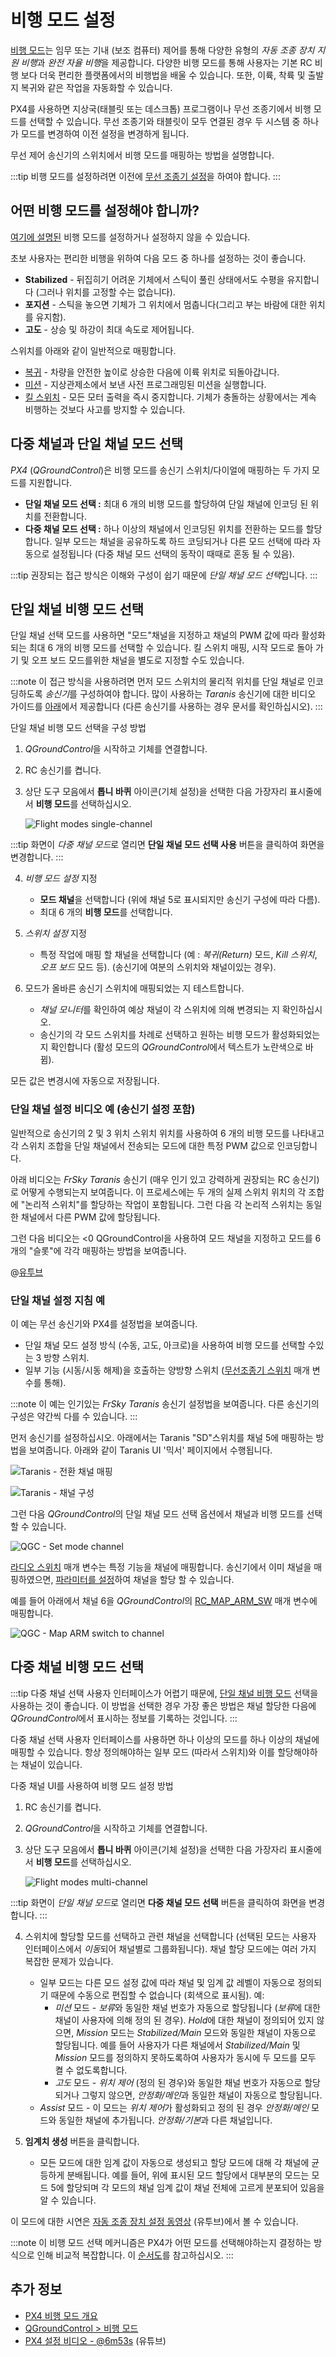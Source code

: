 # 비행 모드 설정

[비행 모드](../flight_modes/README.md)는 임무 또는 기내 (보조 컴퓨터) 제어를 통해 다양한 유형의 *자동 조종 장치 지원 비행*과 *완전 자율 비행*을 제공합니다. 다양한 비행 모드를 통해 사용자는 기본 RC 비행 보다 더욱 편리한 플랫폼에서의 비행법을 배울 수 있습니다. 또한, 이륙, 착륙 및 출발지 복귀와 같은 작업을 자동화할 수 있습니다.

PX4를 사용하면 지상국(태블릿 또는 데스크톱) 프로그램이나 무선 조종기에서 비행 모드를 선택할 수 있습니다. 무선 조종기와 태블릿이 모두 연결된 경우 두 시스템 중 하나가 모드를 변경하여 이전 설정을 변경하게 됩니다.

무선 제어 송신기의 스위치에서 비행 모드를 매핑하는 방법을 설명합니다.

:::tip
비행 모드를 설정하려면 이전에 [무선 조종기 설정](../config/radio.md)을 하여야 합니다.
:::

## 어떤 비행 모드를 설정해야 합니까?

[여기에 설명된](../flight_modes/README.md) 비행 모드를 설정하거나 설정하지 않을 수 있습니다.

초보 사용자는 편리한 비행을 위하여 다음 모드 중 하나를 설정하는 것이 좋습니다.

* **Stabilized** - 뒤집히기 어려운 기체에서 스틱이 풀린 상태에서도 수평을 유지합니다 (그러나 위치를 고정할 수는 없습니다).
* **포지션** - 스틱을 놓으면 기체가 그 위치에서 멈춥니다(그리고 부는 바람에 대한 위치를 유지함).
* **고도** - 상승 및 하강이 최대 속도로 제어됩니다.

스위치를 아래와 같이 일반적으로 매핑합니다.

* [복귀](../flight_modes/return.md) - 차량을 안전한 높이로 상승한 다음에 이륙 위치로 되돌아갑니다.
* [미션](../flight_modes/mission.md) - 지상관제소에서 보낸 사전 프로그래밍된 미션을 실행합니다.
* <span id="kill_switch"></span> [킬 스위치](../config/safety.md#kill_switch) - 모든 모터 출력을 즉시 중지합니다. 기체가 충돌하는 상황에서는 계속 비행하는 것보다 사고를 방지할 수 있습니다.

## 다중 채널과 단일 채널 모드 선택

*PX4* (*QGroundControl*)은 비행 모드를 송신기 스위치/다이얼에 매핑하는 두 가지 모드를 지원합니다.

* **단일 채널 모드 선택 :** 최대 6 개의 비행 모드를 할당하여 단일 채널에 인코딩 된 위치를 전환합니다.
* **다중 채널 모드 선택 :** 하나 이상의 채널에서 인코딩된 위치를 전환하는 모드를 할당합니다. 일부 모드는 채널을 공유하도록 하드 코딩되거나 다른 모드 선택에 따라 자동으로 설정됩니다 (다중 채널 모드 선택의 동작이 때때로 혼동 될 수 있음). 

:::tip
권장되는 접근 방식은 이해와 구성이 쉽기 때문에 *단일 채널 모드 선택*입니다.
:::

<span id="single_channel"></span>

## 단일 채널 비행 모드 선택

단일 채널 선택 모드를 사용하면 "모드"채널을 지정하고 채널의 PWM 값에 따라 활성화되는 최대 6 개의 비행 모드를 선택할 수 있습니다. 킬 스위치 매핑, 시작 모드로 돌아 가기 및 오프 보드 모드를위한 채널을 별도로 지정할 수도 있습니다.

:::note
이 접근 방식을 사용하려면 먼저 모드 스위치의 물리적 위치를 단일 채널로 인코딩하도록 *송신기*를 구성하여야 합니다. 많이 사용하는 *Taranis* 송신기에 대한 비디오 가이드를 [아래](#taranis_setup)에서 제공합니다 (다른 송신기를 사용하는 경우 문서를 확인하십시오).
:::

단일 채널 비행 모드 선택을 구성 방법

1. *QGroundControl*을 시작하고 기체를 연결합니다.
2. RC 송신기를 켭니다.
3. 상단 도구 모음에서 **톱니 바퀴** 아이콘(기체 설정)을 선택한 다음 가장자리 표시줄에서 **비행 모드**를 선택하십시오.
    
    ![Flight modes single-channel](../../assets/qgc/setup/flight_modes/flight_modes_single_channel.jpg)
    
:::tip
화면이 *다중 채널 모드*로 열리면 **단일 채널 모드 선택 사용** 버튼을 클릭하여 화면을 변경합니다.
:::

4. *비행 모드 설정* 지정
    
    * **모드 채널**을 선택합니다 (위에 채널 5로 표시되지만 송신기 구성에 따라 다름). 
    * 최대 6 개의 **비행 모드**를 선택합니다.
5. *스위치 설정* 지정 
    * 특정 작업에 매핑 할 채널을 선택합니다 (예 : *복귀(Return)* 모드, *Kill 스위치*, *오프 보드* 모드 등). (송신기에 여분의 스위치와 채널이있는 경우).
6. 모드가 올바른 송신기 스위치에 매핑되었는 지 테스트합니다. 
    * *채널 모니터*를 확인하여 예상 채널이 각 스위치에 의해 변경되는 지 확인하십시오.
    * 송신기의 각 모드 스위치를 차례로 선택하고 원하는 비행 모드가 활성화되었는 지 확인합니다 (활성 모드의 *QGroundControl*에서 텍스트가 노란색으로 바뀜).

모든 값은 변경시에 자동으로 저장됩니다.

<span id="taranis_setup"></span>

### 단일 채널 설정 비디오 예 (송신기 설정 포함)

일반적으로 송신기의 2 및 3 위치 스위치 위치를 사용하여 6 개의 비행 모드를 나타내고 각 스위치 조합을 단일 채널에서 전송되는 모드에 대한 특정 PWM 값으로 인코딩합니다.

아래 비디오는 *FrSky Taranis* 송신기 (매우 인기 있고 강력하게 권장되는 RC 송신기)로 어떻게 수행되는지 보여줍니다. 이 프로세스에는 두 개의 실제 스위치 위치의 각 조합에 "논리적 스위치"를 할당하는 작업이 포함됩니다. 그런 다음 각 논리적 스위치는 동일한 채널에서 다른 PWM 값에 할당됩니다.

그런 다음 비디오는 <0 QGroundControl</em>을 사용하여 모드 채널을 지정하고 모드를 6 개의 "슬롯"에 각각 매핑하는 방법을 보여줍니다.

@[유투브](https://youtu.be/scqO7vbH2jo)

### 단일 채널 설정 지침 예

이 예는 무선 송신기와 PX4를 설정법을 보여줍니다.

* 단일 채널 모드 설정 방식 (수동, 고도, 아크로)을 사용하여 비행 모드를 선택할 수있는 3 방향 스위치.
* 일부 기능 (시동/시동 해제)을 호출하는 양방향 스위치 ([무선조종기 스위치](../advanced_config/parameter_reference.md#radio-switches) 매개 변수를 통해).

:::note
이 예는 인기있는 *FrSky Taranis* 송신기 설정법을 보여줍니다. 다른 송신기의 구성은 약간씩 다를 수 있습니다.
:::

먼저 송신기를 설정하십시오. 아래에서는 Taranis "SD"스위치를 채널 5에 매핑하는 방법을 보여줍니다. 아래와 같이 Taranis UI '믹서' 페이지에서 수행됩니다.

![Taranis - 전환 채널 매핑](../../assets/qgc/setup/flight_modes/single_channel_mode_selection_1.png)

![Taranis - 채널 구성](../../assets/qgc/setup/flight_modes/single_channel_mode_selection_2.png)

그런 다음 *QGroundControl*의 단일 채널 모드 선택 옵션에서 채널과 비행 모드를 선택할 수 있습니다.

![QGC - Set mode channel](../../assets/qgc/setup/flight_modes/single_channel_mode_selection_3.png)

[라디오 스위치](../advanced_config/parameter_reference.md#radio-switches) 매개 변수는 특정 기능을 채널에 매핑합니다. 송신기에서 이미 채널을 매핑하였으면, [파라미터를 설정](../advanced_config/parameters.md)하여 채널을 할당 할 수 있습니다.

예를 들어 아래에서 채널 6을 *QGroundControl*의 [RC_MAP_ARM_SW](../advanced_config/parameter_reference.md#RC_MAP_ARM_SW) 매개 변수에 매핑합니다.

![QGC - Map ARM switch to channel](../../assets/qgc/setup/flight_modes/single_channel_mode_selection_4.png)

<span id="multi_channel"></span>

## 다중 채널 비행 모드 선택

:::tip
다중 채널 선택 사용자 인터페이스가 어렵기 때문에, [단일 채널 비행 모드](#single_channel) 선택을 사용하는 것이 좋습니다. 이 방법을 선택한 경우 가장 좋은 방법은 채널 할당한 다음에 *QGroundControl*에서 표시하는 정보를 기록하는 것입니다.
:::

다중 채널 선택 사용자 인터페이스를 사용하면 하나 이상의 모드를 하나 이상의 채널에 매핑할 수 있습니다. 항상 정의해야하는 일부 모드 (따라서 스위치)와 이를 할당해야하는 채널이 있습니다.

다중 채널 UI를 사용하여 비행 모드 설정 방법

1. RC 송신기를 켭니다.
2. *QGroundControl*을 시작하고 기체를 연결합니다.
3. 상단 도구 모음에서 **톱니 바퀴** 아이콘(기체 설정)을 선택한 다음 가장자리 표시줄에서 **비행 모드**를 선택하십시오.
    
    ![Flight modes multi-channel](../../assets/qgc/setup/flight_modes/flight_modes_multi_channel.jpg)
    
:::tip
화면이 *단일 채널 모드*로 열리면 **다중 채널 모드 선택** 버튼을 클릭하여 화면을 변경합니다.
:::

4. 스위치에 할당할 모드를 선택하고 관련 채널을 선택합니다 (선택된 모드는 사용자 인터페이스에서 *이동*되어 채널별로 그룹화됩니다). 채널 할당 모드에는 여러 가지 복잡한 문제가 있습니다.
    
    * 일부 모드는 다른 모드 설정 값에 따라 채널 및 임계 값 레벨이 자동으로 정의되기 때문에 수동으로 편집할 수 없습니다 (회색으로 표시됨). 예: 
        * *미션* 모드 - *보류*와 동일한 채널 번호가 자동으로 할당됩니다 (*보류*에 대한 채널이 사용자에 의해 정의 된 경우). *Hold*에 대한 채널이 정의되어 있지 않으면, *Mission* 모드는 *Stabilized/Main* 모드와 동일한 채널이 자동으로 할당됩니다. 예를 들어 사용자가 다른 채널에서 *Stabilized/Main* 및 *Mission* 모드를 정의하지 못하도록하여 사용자가 동시에 두 모드를 모두 켤 수 없도록합니다. 
        * *고도* 모드 - *위치 제어* (정의 된 경우)와 동일한 채널 번호가 자동으로 할당되거나 그렇지 않으면, *안정화/메인*과 동일한 채널이 자동으로 할당됩니다.
    * *Assist* 모드 - 이 모드는 *위치 제어*가 활성화되고 정의 된 경우 *안정화/메인* 모드와 동일한 채널에 추가됩니다. *안정화/기본*과 다른 채널입니다.
5. **임계치 생성** 버튼을 클릭합니다. 
    * 모든 모드에 대한 임계 값이 자동으로 생성되고 할당 모드에 대해 각 채널에 균등하게 분배됩니다. 예를 들어, 위에 표시된 모드 할당에서 대부분의 모드는 모드 5에 할당되며 각 모드의 채널 임계 값이 채널 전체에 고르게 분포되어 있음을 알 수 있습니다. 

이 모드에 대한 시연은 [자동 조종 장치 설정 동영상](https://youtu.be/91VGmdSlbo4?t=6m53s) (유투브)에서 볼 수 있습니다.

:::note
이 비행 모드 선택 메커니즘은 PX4가 어떤 모드를 선택해야하는지 결정하는 방식으로 인해 비교적 복잡합니다. 이 [순서도](../concept/flight_modes.md#flight-mode-evaluation-diagram)를 참고하십시오.
:::

## 추가 정보

* [PX4 비행 모드 개요](../flight_modes/README.md)
* [QGroundControl > 비행 모드](https://docs.qgroundcontrol.com/en/SetupView/FlightModes.html#px4-pro-flight-mode-setup)
* [PX4 설정 비디오 - @6m53s](https://youtu.be/91VGmdSlbo4?t=6m53s) (유튜브)